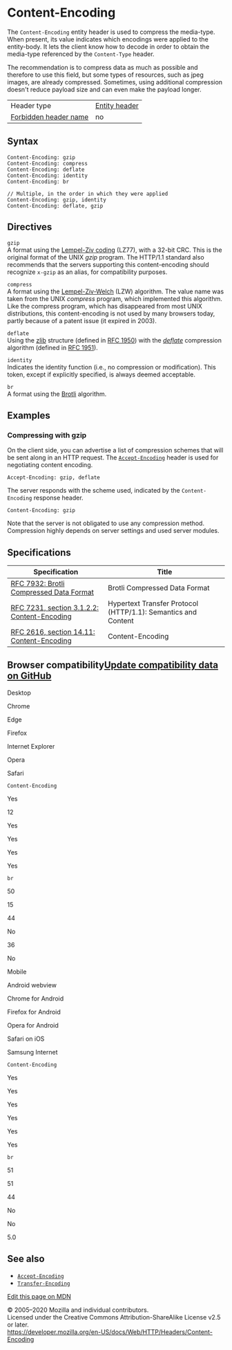 Content-Encoding
================

The `Content-Encoding` entity header is used to compress the media-type. When present, its value indicates which encodings were applied to the entity-body. It lets the client know how to decode in order to obtain the media-type referenced by the `Content-Type` header.

The recommendation is to compress data as much as possible and therefore to use this field, but some types of resources, such as jpeg images, are already compressed. Sometimes, using additional compression doesn't reduce payload size and can even make the payload longer.

<table><tbody><tr class="odd"><td>Header type</td><td><a href="https://developer.mozilla.org/en-US/docs/Glossary/Entity_header">Entity header</a></td></tr><tr class="even"><td><a href="https://developer.mozilla.org/en-US/docs/Glossary/Forbidden_header_name">Forbidden header name</a></td><td>no</td></tr></tbody></table>

Syntax
------

    Content-Encoding: gzip
    Content-Encoding: compress
    Content-Encoding: deflate
    Content-Encoding: identity
    Content-Encoding: br

    // Multiple, in the order in which they were applied
    Content-Encoding: gzip, identity
    Content-Encoding: deflate, gzip

Directives
----------

`gzip`  
A format using the [Lempel-Ziv coding](http://en.wikipedia.org/wiki/LZ77_and_LZ78#LZ77) (LZ77), with a 32-bit CRC. This is the original format of the UNIX *gzip* program. The HTTP/1.1 standard also recommends that the servers supporting this content-encoding should recognize `x-gzip` as an alias, for compatibility purposes.

`compress`  
A format using the [Lempel-Ziv-Welch](http://en.wikipedia.org/wiki/LZW) (LZW) algorithm. The value name was taken from the UNIX *compress* program, which implemented this algorithm. Like the compress program, which has disappeared from most UNIX distributions, this content-encoding is not used by many browsers today, partly because of a patent issue (it expired in 2003).

`deflate`  
Using the [zlib](http://en.wikipedia.org/wiki/Zlib) structure (defined in [RFC 1950](http://tools.ietf.org/html/rfc1950)) with the [*deflate*](http://en.wikipedia.org/wiki/DEFLATE) compression algorithm (defined in [RFC 1951](http://tools.ietf.org/html/rfc1951)).

`identity`  
Indicates the identity function (i.e., no compression or modification). This token, except if explicitly specified, is always deemed acceptable.

`br`  
A format using the [Brotli](https://en.wikipedia.org/wiki/Brotli) algorithm.

Examples
--------

### Compressing with gzip

On the client side, you can advertise a list of compression schemes that will be sent along in an HTTP request. The [`Accept-Encoding`](accept-encoding) header is used for negotiating content encoding.

    Accept-Encoding: gzip, deflate

The server responds with the scheme used, indicated by the `Content-Encoding` response header.

    Content-Encoding: gzip

Note that the server is not obligated to use any compression method. Compression highly depends on server settings and used server modules.

Specifications
--------------

<table><thead><tr class="header"><th>Specification</th><th>Title</th></tr></thead><tbody><tr class="odd"><td><a href="https://tools.ietf.org/html/rfc7932">RFC 7932: Brotli Compressed Data Format</a></td><td>Brotli Compressed Data Format</td></tr><tr class="even"><td><a href="https://tools.ietf.org/html/rfc7231#section-3.1.2.2">RFC 7231, section 3.1.2.2: Content-Encoding</a></td><td>Hypertext Transfer Protocol (HTTP/1.1): Semantics and Content</td></tr><tr class="odd"><td><a href="https://tools.ietf.org/html/rfc2616#section-14.11">RFC 2616, section 14.11: Content-Encoding</a></td><td>Content-Encoding</td></tr></tbody></table>

Browser compatibility<a href="https://github.com/mdn/browser-compat-data" class="bc-github-link">Update compatibility data on GitHub</a>
----------------------------------------------------------------------------------------------------------------------------------------

Desktop

<span class="bc-head-txt-label bc-head-icon-chrome">Chrome</span>

<span class="bc-head-txt-label bc-head-icon-edge">Edge</span>

<span class="bc-head-txt-label bc-head-icon-firefox">Firefox</span>

<span class="bc-head-txt-label bc-head-icon-ie">Internet Explorer</span>

<span class="bc-head-txt-label bc-head-icon-opera">Opera</span>

<span class="bc-head-txt-label bc-head-icon-safari">Safari</span>

`Content-Encoding`

Yes

12

Yes

Yes

Yes

Yes

`br`

50

15

44

No

36

No

Mobile

<span class="bc-head-txt-label bc-head-icon-webview_android">Android webview</span>

<span class="bc-head-txt-label bc-head-icon-chrome_android">Chrome for Android</span>

<span class="bc-head-txt-label bc-head-icon-firefox_android">Firefox for Android</span>

<span class="bc-head-txt-label bc-head-icon-opera_android">Opera for Android</span>

<span class="bc-head-txt-label bc-head-icon-safari_ios">Safari on iOS</span>

<span class="bc-head-txt-label bc-head-icon-samsunginternet_android">Samsung Internet</span>

`Content-Encoding`

Yes

Yes

Yes

Yes

Yes

Yes

`br`

51

51

44

No

No

5.0

See also
--------

-   [`Accept-Encoding`](accept-encoding)
-   [`Transfer-Encoding`](transfer-encoding)

<a href="https://developer.mozilla.org/en-US/docs/Web/HTTP/Headers/Content-Encoding$edit" class="_attribution-link">Edit this page on MDN</a>

© 2005–2020 Mozilla and individual contributors.  
Licensed under the Creative Commons Attribution-ShareAlike License v2.5 or later.  
<a href="https://developer.mozilla.org/en-US/docs/Web/HTTP/Headers/Content-Encoding" class="_attribution-link">https://developer.mozilla.org/en-US/docs/Web/HTTP/Headers/Content-Encoding</a>
